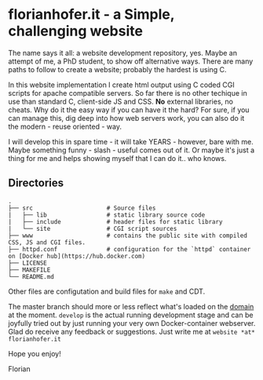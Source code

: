 # florianhofer.it - a Simple, challenging website

The name says it all: a website development repository, yes. Maybe an attempt of me, a PhD student, to show off alternative ways. There are many paths to follow to create a website; probably the hardest is using C. 

In this website implementation I create html output using C coded CGI scripts for apache compatible servers. So far there is no other techique in use than standard C, client-side JS and CSS. **No** external libraries, no cheats. Why do it the easy way if you can have it the hard? For sure, if you can manage this, dig deep into how web servers work, you can also do it the modern - reuse oriented - way.

I will develop this in spare time - it will take YEARS - however, bare with me. Maybe something funny - slash - useful comes out of it. Or maybe it's just a thing for me and helps showing myself that I can do it.. who knows.

## Directories

    .
    ├── src						# Source files
	|   ├── lib					# static library source code
	|   ├── include				# header files for static library
    |	└── site				# CGI script sources
    ├── www						# contains the public site with compiled CSS, JS and CGI files.
    ├── httpd.conf				# configuration for the `httpd` container on [Docker hub](https://hub.docker.com)
    ├── LICENSE
    ├── MAKEFILE
    └── README.md

Other files are configutation and build files for `make` and CDT.

The master branch should more or less reflect what's loaded on the [domain](https://www.florianhofer.it/) at the moment. `develop` is the actual running development stage and can be joyfully tried out by just running your very own Docker-container webserver.
Glad do receive any feedback or suggestions. Just write me at `website *at* florianhofer.it`

Hope you enjoy!

Florian
